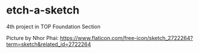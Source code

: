 # etch-a-sketch
4th project in TOP Foundation Section

Picture by Nhor Phai: https://www.flaticon.com/free-icon/sketch_2722264?term=sketch&related_id=2722264